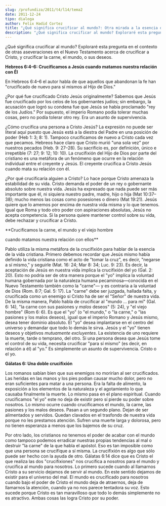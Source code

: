 ```yaml
---
slug: /profundiza/2011/t4/l14/tema2
date: 2011-12-24
tipo: dialoga
author: Felix Hadid Cortez
title: "¿Qué significa crucificar al mundo?: Otra mirada a la esencia del evangelio"
description: "¿Qué significa crucificar al mundo? Exploraré esta pregunta en el contexto de  otras aseveraciones en el Nuevo Testamento acerca de crucificar a Cristo, y  crucificar la carne, el mundo, o sus deseos."
---
```


¿Qué significa crucificar al mundo? Exploraré esta pregunta en el contexto de otras aseveraciones en el Nuevo Testamento acerca de crucificar a Cristo, y crucificar la carne, el mundo, o sus deseos.

**Hebreos 6:4–6: Crucificamos a Jesús cuando matamos nuestra relación con Él**

En Hebreos 6:4–6 el autor habla de que aquellos que abandonan la fe han "crucificado de nuevo para sí mismos al Hijo de Dios."

¿Por qué fue crucificado Cristo Jesús originalmente? Sabemos que Jesús fue crucificado por los celos de los gobernantes judíos; sin embargo, la acusación que logró su condena fue que Jesús se había proclamado "rey de los Judíos." Por supuesto, el imperio Romano podía tolerar muchas cosas, pero no podía tolerar otro rey. Era un asunto de supervivencia.

¿Cómo crucifica una persona a Cristo Jesús? La expresión no puede ser literal aquí puesto que Jesús está a la diestra del Padre en una posición de poder (Heb 1: 3; 8: 1). Tampoco crucificamos de nuevo a Cristo cada vez que pecamos. Hebreos hace claro que Cristo murió "una sola vez" por nuestros pecados (Heb. 9: 27–28). Su sacrificio es, por definición, único e irrepetible (7: 27; 9: 12; 10: 10). La crucifixión del Hijo de Dios por parte del cristiano es una metáfora de un fenómeno que ocurre en la relación individual entre el creyente y Jesús. El creyente crucifica a Cristo Jesús cuando mata su relación con él.

¿Por qué crucificaría alguien a Cristo? Lo hace porque Cristo amenaza la estabilidad de su vida. Cristo demanda el poder de un rey o gobernante absoluto sobre nuestra vida. Jesús ha expresado que nada puede ser más importante que él, ni siquiera nuestro padre, madre, hijo o hija (Mat 10:37–38); mucho menos las cosas como posesiones o dinero (Mat 19:21). Jesús quiere que lo amemos por encima de nuestra vida misma y lo que tenemos. Igual que Roma y todo otro poder con aspiraciones absolutas, Jesús no acepta competencia. Si la persona quiere mantener control sobre su vida, debe rechazar y crucificar a Cristo.

**Crucificamos la carne, el mundo y el viejo hombre

cuando matamos nuestra relación con ellos**

Pablo utiliza la misma metáfora de la crucifixión para hablar de la esencia de la vida cristiana. Primero debemos recordar que Jesús mismo había definido la vida cristiana como el acto de "tomar la cruz", es decir, "negarse a sí mismo," y seguirle (Mat. 16: 24; Mar 8: 34; Luc. 9: 23). Es decir, la aceptación de Jesús en nuestra vida implica la crucifixión del yo (Gal. 2: 20). Esto no podría ser de otra manera porque el "yo" implica la voluntad humana gobernada por la naturaleza humana pecaminosa—conocida en el Nuevo Testamento también como la "carne"— y es contraria a la voluntad de Dios (Rom. 8:7; Gal. 5: 17). La "carne" debe ser juzgada, hallada falta, y crucificada como un enemigo si Cristo ha de ser el "Señor" de nuestra vida. De la misma manera, Pablo habla de crucificar al "mundo … para mí" (Gal. 6: 14), "la carne con sus pasiones y _malos_ deseos" (5: 24), y "el viejo hombre" (Rom 6: 6). Es que el "yo" (o "el mundo," o "la carne," o "las pasiones y los malos deseos), igual que el imperio Romano y Jesús mismo, desea tener dominio absoluto. El "yo" desea implantarse en el centro del universo y demandar que todo lo demás le sirva. Jesús y el "yo" tienen deseos y objetivos _mutuamente excluyentes_. La existencia de uno requiere la muerte, tarde o temprano, del otro. Si una persona desea que Jesús tome el control de su vida, necesita crucificar "para sí mismo" (es decir, en relación a él) al "yo." Es simplemente un asunto de supervivencia. Cristo o el yo.

**Gálatas 6: Una doble crucifixión**

Los romanos sabían bien que sus enemigos no morirían al ser crucificados. Las heridas en las manos y los pies podían causar mucho dolor, pero no eran suficientes para matar a una persona. Era la falta de alimento, la exposición a los elementos de la naturaleza y el agotamiento lo que causaba finalmente la muerte. Lo mismo pasa en el plano espiritual. Cuando crucificamos "el yo" este no deja de existir pero sí pierde su poder sobre nosotros. Lo mismo ocurre cuando crucificamos el mundo, la carne, las pasiones y los malos deseos. Pasan a un segundo plano. Dejan de ser alimentados y servidos. Quedan clavados en el trasfondo de nuestra vida porque no les prestamos atención. Sufren una muerte larga y dolorosa, pero no tienen esperanza a menos que los bajemos de su cruz.

Por otro lado, los cristianos no tenemos el poder de acabar con el mundo como tampoco podemos erradicar nuestras propias tendencias al mal o destruir "la carne" de la que habla el apóstol. Eso es tan imposible como que una persona se crucifique a sí misma. La crucifixión es algo que sólo puede ser hecho con la ayuda de otro. Gálatas 6:14 dice que es Cristo el que realiza las dos "crucifixiones" nos crucifica a nosotros para el mundo y crucifica al mundo para nosotros. Lo primero sucede cuando al llamarnos Cristo a su servicio dejamos de servir al mundo. En este sentido dejamos de existir para el universo del mal. El mundo es crucificado para nosotros cuando bajo el poder de Cristo el mundo deja de atraernos, deja de llamarnos la atención, cuando ya no nos parece tentadora su voz. Esto sucede porque Cristo es tan maravilloso que todo lo demás simplemente no es atractivo. Ambas cosas las logra Cristo por su poder.

